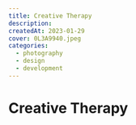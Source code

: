 ```yaml
---
title: Creative Therapy
description:
createdAt: 2023-01-29
cover: 0L3A9940.jpeg
categories:
  - photography
  - design
  - development
---
```


# Creative Therapy

<!--more-->
